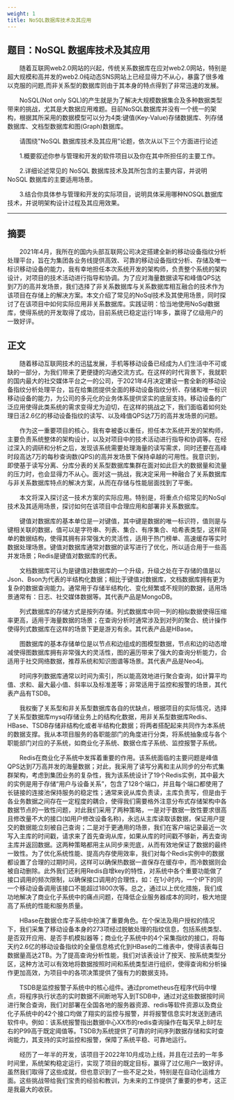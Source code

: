 ```yaml
---
weight: 1
title: NoSQL数据库技术及其应用
---
```


## 题目：NoSQL 数据库技术及其应用

&emsp;&emsp;随着互联网web2.0网站的兴起，传统关系数据库在应对web2.0网站，特别是超大规模和高并发的web2.0纯动态SNS网站上已经显得力不从心，暴露了很多难以克服的问题,而非关系型的数据库则由于其本身的特点得到了非常迅速的发展。

&emsp;&emsp;NoSQL(Not only SQL)的产生就是为了解决大规模数据集合及多种数据类型带来的挑战，尤其是大数据应用难题。目前NoSQL数据库并没有一个统一的架构，根据其所采用的数据模型可以分为4类:键值(Key-Value)存储数据库、列存储数据库、文档型数据库和图(Graph)数据库。

&emsp;&emsp;请围绕"NoSQL 数据库技术及其应用”论题，依次从以下三个方面进行论述

&emsp;&emsp;1.概要叙述你参与管理和开发的软件项目以及你在其中所担任的主要工作。

&emsp;&emsp;2.详细论述常见的 NoSQL 数据库技术及其所包含的主要内容，并说明 NoSQL 数据库的主要适用场景。

&emsp;&emsp;3.结合你具体参与管理和开发的实际项目，说明具体采用哪种NOSQL数据库技术，并说明架构设计过程及其应用效果。

---

## 摘要

&emsp;&emsp;2021年4月，我所在的国内头部互联网公司决定搭建全新的移动设备指纹分析处理平台，旨在为集团各业务线提供高效、可靠的移动设备指纹分析、存储及唯一标识移动设备的能力，我有幸地担任本次系统开发的架构师，负责整个系统的架构设计，对项目的技术活动进行指导和协调。为了应对海量数据读写和峰值QPS达到7万的高并发场景，我们选择了非关系数据库与关系数据库相互融合的技术作为该项目在存储上的解决方案。本文介绍了常见的NoSql技术及其使用场景，同时探讨了在该项目中如何实际应用非关系数据库。实践证明：恰当地使用NoSql数据库，使得系统的开发取得了成功，目前系统已稳定运行1年多，赢得了亿级用户的一致好评。

## 正文

&emsp;&emsp;随着移动互联网技术的迅猛发展，手机等移动设备已经成为人们生活中不可或缺的一部分，为我们带来了更便捷的沟通交流方式。在这样的时代背景下，我就职的国内最大的社交媒体平台之一的公司，于2021年4月决定建设一套全新的移动设备指纹分析处理平台，旨在给集团提供全面的移动设备指纹分析、存储和唯一标识移动设备的能力，为公司的多元化的业务体系提供坚实的底层支持。移动设备的广泛应用使得此类系统的需求变得尤为迫切，在这样的挑战之下，我们面临着如何处理日活2.6亿的移动设备指纹的读写、以及峰值QPS达7万的高并发场景的问题。

&emsp;&emsp;作为这一重要项目的核心，我有幸被委以重任，担任本次系统开发的架构师，主要负责系统整体的架构设计，以及对项目中的技术活动进行指导和协调等。在经过深入的调研和分析之后，发现该系统需要处理海量的读写需求，同时还要在高峰时段高达7万的每秒查询数(QPS)的高并发场景下保持卓越的可用性。我意识到，即使基于读写分离、分库分表的关系型数据库集群在面对如此巨大的数据量和流量的压力时，也会显得力不从心。面对这一挑战，我决定采用一种融合了关系数据库与非关系数据库特点的解决方案，从而在存储与性能层面找到了平衡。

&emsp;&emsp;本文将深入探讨这一技术方案的实际应用。特别是，将重点介绍常见的NoSql技术及其适用场景，探讨如何在该项目中合理应用和部署非关系数据库。

&emsp;&emsp;键值对数据库的基本单位是一对键值，其中键是数据的唯一标识符，值则是与键相关联的数据，值可以是字符串、列表、集合、有序集合、哈希表类型，这样简单的数据结构，使得其拥有非常强大的灵活性，适用于热门榜单、高速缓存等实时数据处理场景。键值对数据库通常对数据的读写进行了优化，所以适合用于一些高并发场景；Redis是键值对数据库的代表。

&emsp;&emsp;文档数据库可认为是键值对数据库的一个升级，升级之处在于存储的值是以Json、Bson为代表的半结构化数据；相比于键值对数据库，文档数据库拥有更为复杂的数据查询能力。通常用于存储半结构化、变化频繁或不规则的数据，适用场景通常有：日志、社交媒体数据等。其代表产品是MongoDB。

&emsp;&emsp;列式数据库的存储方式是按列存储。列式数据库中同一列的相似数据使得压缩率更高，适用于海量数据的场景；在查询分析时通常涉及到对列的聚合、统计操作使得列式数据库在这样的场景下更是游刃有余。其代表产品是HBase。

&emsp;&emsp;图数据库的基本存储单位是以节点和边组成的图模型数据，节点和边的动态增减使得图数据库拥有非常强大的灵活性，图的遍历带来了强大的查询分析能力，合适用于社交网络数据，推荐系统和知识图谱等场景。其代表产品是Neo4j。

&emsp;&emsp;时间序列数据库通常以时间为索引，所以能高效地进行聚合查询，如计算平均值、求和、最大最小值、斜率以及标准差等；非常适用于监控和报警的场景，其代表产品有TSDB。

&emsp;&emsp;我权衡了关系型和非关系型数据库各自的优缺点，根据项目的实际情况，选择了关系型数据库mysql存储业务上的结构化数据，用非关系型数据库Redis、HBase、TSDB存储非结构化或者半结构化数据；将两者搭配起来共同作为本系统的数据支撑。我从本项目服务的各职能部门的角度进行分类，将系统抽象成与各个职能部门对应的子系统，如商业化子系统、数据仓库子系统、监控报警子系统。

&emsp;&emsp;Redis在商业化子系统中发挥着重要的作用。该系统面临的主要问题是峰值QPS达到7万高并发的海量数据；对此，我采用了读写分离和主从同步的分布式集群架构，考虑到集团业务的复杂性，我为该系统设计了19个Redis实例，其中最大的实例是用于存储“用户与设备关系”，包含了128个端口，并且每个端口都使用了长链接的连接池保持服务的稳定性；通常来说从库负责读，主库负责写，但是由于各业务数据之间存在一定程度的耦合，使得我们需要格外注意分布式存储架构中各数据节点的一致性问题，对此我们采用了两种策略，一是对于数据一致性要求很高且修改量不大的接口(如用户修改设备名称)，永远从主库读取该数据，保证用户提交的数据能立刻被自己查询；二是对于更通用的场景，我们在客户端记录最近一次写入主库的时间戳，请求来了首先查询从库，如果从库的时间戳不够新，再去查询主库并返回数据。这两种策略都用主从同步来兜底，从而有效地保证了数据的最终一致性。为了优化系统性能、提高内存使用效率，我们对每个Redis实例中的数据都设置了合理的过期时间，这样可以确保热数据一直保存在缓存中，而冷数据则会被自动删除。此外我们还利用Redis自增key的特性，对系统中各个重要功能做了接口调用的频次限制，以确保接口调用的合理性，如：在1小时内，一个IP下的同一个移动设备调用该接口不能超过1800次等。总之，通过以上优化措施，我们成功地解决了商业化子系统中的痛点问题，在降低企业服务器成本的同时，极大地提高了系统的性能和服务质量。

&emsp;&emsp;HBase在数据仓库子系统中扮演了重要角色。在个保法及用户授权的情况下，我们采集了移动设备本身的273项经过脱敏处理的指纹信息，包括系统类型、是否双开应用、是否手机模拟器等；商业化子系统中的4个采集指纹的接口，将每天约2.6亿的移动设备指纹的全量信息格式化到HBase的二维表中，使得该表每日数据量高达2TB。为了提高查询分析性能，我们对该表设计了按天、按系统类型分区，这种方法可以有效地将数据按照时间和系统类型进行组织，使得查询和分析操作更加高效，为项目中的各项决策提供了强有力的数据支持。

&emsp;&emsp;TSDB是监控报警子系统中的核心组件。通过prometheus在程序代码中埋点，将程序执行状态的实时数据不间断地写入到TSDB中，通过对这些数据按时间进行聚合查询，我们对部署在全国各地的服务器资源、redis等软件资源以及商业化子系统中的42个接口均做了翔实的监控与报警，并将报警信息实时发送到通讯软件中。例如：该系统报警指出数据中心XX市的redis查询操作在每天早上8时左右的P99高于既定阈值等。TSDB为系统提供了可靠的时间序列数据存储和实时查询能力，其支持的实时监控和报警，保障了系统平稳、可靠地运行。

&emsp;&emsp;经历了一年半的开发，该项目于2022年10月成功上线，并且在过去的一年多时间里，系统架构稳定运行，实现了项目的既定目标，赢得了过亿用户一致好评。虽然我们取得了这些成就，但也意识到了一些不足之处，特别是在自动化运维方面。这些挑战带给我们宝贵的经验和教训，为未来的工作提供了重要的参考，这正是我最大的收获。
